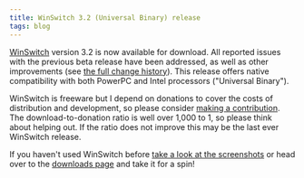 ```yaml
---
title: WinSwitch 3.2 (Universal Binary) release
tags: blog
---
```


[WinSwitch](http://wincent.dev/a/products/winswitch/) version 3.2 is now available for download. All reported issues with the previous beta release have been addressed, as well as other improvements (see [the full change history](http://wincent.dev/a/products/winswitch/history/)). This release offers native compatibility with both PowerPC and Intel processors ("Universal Binary").

WinSwitch is freeware but I depend on donations to cover the costs of distribution and development, so please consider [making a contribution](https://wincent.dev/a/products/winswitch/donate/). The download-to-donation ratio is well over 1,000 to 1, so please think about helping out. If the ratio does not improve this may be the last ever WinSwitch release.

If you haven't used WinSwitch before [take a look at the screenshots](http://wincent.dev/a/products/winswitch/screenshots/) or head over to the [downloads page](http://wincent.dev/a/products/winswitch/download/) and take it for a spin!
